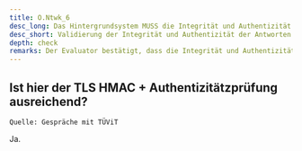 ```yaml
---
title: O.Ntwk_6
desc_long: Das Hintergrundsystem MUSS die Integrität und Authentizität der Antworten der Anwendung validieren.
desc_short: Validierung der Integrität und Authentizität der Antworten der Anwendung.
depth: check
remarks: Der Evaluator bestätigt, dass die Integrität und Authentizität der Nachrichten der Anwendung vom Hintergrundsystem validiert werden.
---
```


## Ist hier der TLS HMAC + Authentizitätzprüfung ausreichend?

`Quelle: Gespräche mit TÜViT`

Ja.
